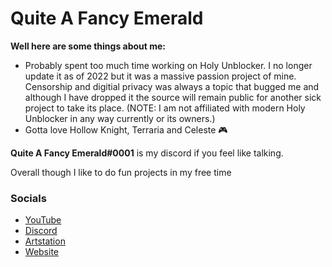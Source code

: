# Quite A Fancy Emerald

**Well here are some things about me:**

- Probably spent too much time working on Holy Unblocker. I no longer update it as of 2022 but it was a massive passion project of mine. Censorship and digitial privacy was always a topic that bugged me and although I have dropped it the source will remain public for another sick project to take its place. (NOTE: I am not affiliated with modern Holy Unblocker in any way currently or its owners.)
- Gotta love Hollow Knight, Terraria and Celeste 🎮

**Quite A Fancy Emerald#0001** is my discord if you feel like talking.

Overall though I like to do fun projects in my free time

### Socials
- <a href="https://www.youtube.com/channel/UC9OUOGSUWD5I7tnLiUkgOMg">YouTube</a>
- <a href="https://discord.gg/wRakw3k">Discord</a>
- <a href="https://www.artstation.com/quiteafancyemerald">Artstation</a>
- <a href="https://hutao.dev">Website</a>
